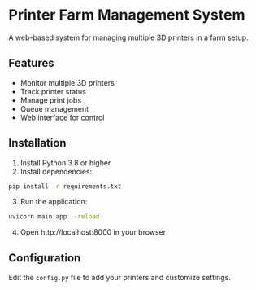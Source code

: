 # Printer Farm Management System

A web-based system for managing multiple 3D printers in a farm setup.

## Features

- Monitor multiple 3D printers
- Track printer status
- Manage print jobs
- Queue management
- Web interface for control

## Installation

1. Install Python 3.8 or higher
2. Install dependencies:
```bash
pip install -r requirements.txt
```

3. Run the application:
```bash
uvicorn main:app --reload
```

4. Open http://localhost:8000 in your browser

## Configuration

Edit the `config.py` file to add your printers and customize settings.
